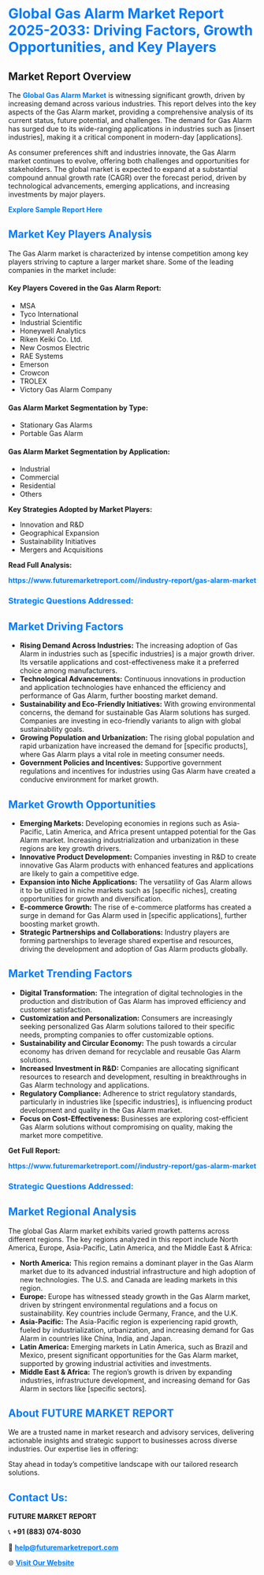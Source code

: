 <h1 style="color: #007BFF;">Global Gas Alarm Market Report 2025-2033: Driving Factors, Growth Opportunities, and Key Players</h1>

<section id="overview">
<h2>Market Report Overview</h2>
<p>The <a href="https://www.futuremarketreport.com//industry-report/gas-alarm-market" style="color: #007BFF; text-decoration: none;"><strong>Global Gas Alarm Market</strong></a> is witnessing significant growth, driven by increasing demand across various industries. This report delves into the key aspects of the Gas Alarm market, providing a comprehensive analysis of its current status, future potential, and challenges. The demand for Gas Alarm has surged due to its wide-ranging applications in industries such as [insert industries], making it a critical component in modern-day [applications].</p>
<p>As consumer preferences shift and industries innovate, the Gas Alarm market continues to evolve, offering both challenges and opportunities for stakeholders. The global market is expected to expand at a substantial compound annual growth rate (CAGR) over the forecast period, driven by technological advancements, emerging applications, and increasing investments by major players.</p>
</section>

<section id="overview">
<p><a href="https://www.futuremarketreport.com//request-sample/reportId=76867" style="color: #007BFF; text-decoration: none;"><strong>Explore Sample Report Here</strong></a></p>
</section>

<section id="key-players">
<h2 style="color: #007BFF;">Market Key Players Analysis</h2>
<p>The Gas Alarm market is characterized by intense competition among key players striving to capture a larger market share. Some of the leading companies in the market include:</p>
<h4>Key Players Covered in the Gas Alarm Report:</h4>
<ul><li>MSA</li><li>Tyco International</li><li>Industrial Scientific</li><li>Honeywell Analytics</li><li>Riken Keiki Co. Ltd.</li><li>New Cosmos Electric</li><li>RAE Systems</li><li>Emerson</li><li>Crowcon</li><li>TROLEX</li><li>Victory Gas Alarm Company</li></ul>
<h4>Gas Alarm Market Segmentation by Type:</h4>
<ul><li>Stationary Gas Alarms</li><li>Portable Gas Alarm</li></ul>

<h4>Gas Alarm Market Segmentation by Application:</h4>
<ul><li>Industrial</li><li>Commercial</li><li>Residential</li><li>Others</li></ul>
<p><strong>Key Strategies Adopted by Market Players:</strong></p>
<ul>
<li>Innovation and R&D</li>
<li>Geographical Expansion</li>
<li>Sustainability Initiatives</li>
<li>Mergers and Acquisitions</li>
</ul>
</section>

<section>
<p><strong>Read Full Analysis: </strong></p><a href="https://www.futuremarketreport.com//industry-report/gas-alarm-market" style="color: #007BFF; text-decoration: none;"><strong>https://www.futuremarketreport.com//industry-report/gas-alarm-market</strong></a>
<h3 style="color: #007BFF;">Strategic Questions Addressed:</h3>
</section>

<section id="driving-factors">
<h2 style="color: #007BFF;">Market Driving Factors</h2>
<ul>
<li><strong>Rising Demand Across Industries:</strong> The increasing adoption of Gas Alarm in industries such as [specific industries] is a major growth driver. Its versatile applications and cost-effectiveness make it a preferred choice among manufacturers.</li>
<li><strong>Technological Advancements:</strong> Continuous innovations in production and application technologies have enhanced the efficiency and performance of Gas Alarm, further boosting market demand.</li>
<li><strong>Sustainability and Eco-Friendly Initiatives:</strong> With growing environmental concerns, the demand for sustainable Gas Alarm solutions has surged. Companies are investing in eco-friendly variants to align with global sustainability goals.</li>
<li><strong>Growing Population and Urbanization:</strong> The rising global population and rapid urbanization have increased the demand for [specific products], where Gas Alarm plays a vital role in meeting consumer needs.</li>
<li><strong>Government Policies and Incentives:</strong> Supportive government regulations and incentives for industries using Gas Alarm have created a conducive environment for market growth.</li>
</ul>
</section>

<section id="growth-opportunities">
<h2 style="color: #007BFF;">Market Growth Opportunities</h2>
<ul>
<li><strong>Emerging Markets:</strong> Developing economies in regions such as Asia-Pacific, Latin America, and Africa present untapped potential for the Gas Alarm market. Increasing industrialization and urbanization in these regions are key growth drivers.</li>
<li><strong>Innovative Product Development:</strong> Companies investing in R&D to create innovative Gas Alarm products with enhanced features and applications are likely to gain a competitive edge.</li>
<li><strong>Expansion into Niche Applications:</strong> The versatility of Gas Alarm allows it to be utilized in niche markets such as [specific niches], creating opportunities for growth and diversification.</li>
<li><strong>E-commerce Growth:</strong> The rise of e-commerce platforms has created a surge in demand for Gas Alarm used in [specific applications], further boosting market growth.</li>
<li><strong>Strategic Partnerships and Collaborations:</strong> Industry players are forming partnerships to leverage shared expertise and resources, driving the development and adoption of Gas Alarm products globally.</li>
</ul>
</section>

<section id="trending-factors">
<h2 style="color: #007BFF;">Market Trending Factors</h2>
<ul>
<li><strong>Digital Transformation:</strong> The integration of digital technologies in the production and distribution of Gas Alarm has improved efficiency and customer satisfaction.</li>
<li><strong>Customization and Personalization:</strong> Consumers are increasingly seeking personalized Gas Alarm solutions tailored to their specific needs, prompting companies to offer customizable options.</li>
<li><strong>Sustainability and Circular Economy:</strong> The push towards a circular economy has driven demand for recyclable and reusable Gas Alarm solutions.</li>
<li><strong>Increased Investment in R&D:</strong> Companies are allocating significant resources to research and development, resulting in breakthroughs in Gas Alarm technology and applications.</li>
<li><strong>Regulatory Compliance:</strong> Adherence to strict regulatory standards, particularly in industries like [specific industries], is influencing product development and quality in the Gas Alarm market.</li>
<li><strong>Focus on Cost-Effectiveness:</strong> Businesses are exploring cost-efficient Gas Alarm solutions without compromising on quality, making the market more competitive.</li>
</ul>
</section>

<section>
<p><strong>Get Full Report: </strong></p><a href="https://www.futuremarketreport.com//industry-report/gas-alarm-market" style="color: #007BFF; text-decoration: none;"><strong>https://www.futuremarketreport.com//industry-report/gas-alarm-market</strong></a>
<h3 style="color: #007BFF;">Strategic Questions Addressed:</h3>
</section>


<section id="regional-analysis">
<h2 style="color: #007BFF;">Market Regional Analysis</h2>
<p>The global Gas Alarm market exhibits varied growth patterns across different regions. The key regions analyzed in this report include North America, Europe, Asia-Pacific, Latin America, and the Middle East & Africa:</p>
<ul>
<li><strong>North America:</strong> This region remains a dominant player in the Gas Alarm market due to its advanced industrial infrastructure and high adoption of new technologies. The U.S. and Canada are leading markets in this region.</li>
<li><strong>Europe:</strong> Europe has witnessed steady growth in the Gas Alarm market, driven by stringent environmental regulations and a focus on sustainability. Key countries include Germany, France, and the U.K.</li>
<li><strong>Asia-Pacific:</strong> The Asia-Pacific region is experiencing rapid growth, fueled by industrialization, urbanization, and increasing demand for Gas Alarm in countries like China, India, and Japan.</li>
<li><strong>Latin America:</strong> Emerging markets in Latin America, such as Brazil and Mexico, present significant opportunities for the Gas Alarm market, supported by growing industrial activities and investments.</li>
<li><strong>Middle East & Africa:</strong> The region’s growth is driven by expanding industries, infrastructure development, and increasing demand for Gas Alarm in sectors like [specific sectors].</li>
</ul>
</section>

<footer>
<h2 style="color: #007BFF;">About FUTURE MARKET REPORT</h2>
<p>We are a trusted name in market research and advisory services, delivering actionable insights and strategic support to businesses across diverse industries. Our expertise lies in offering:</p>

<p>Stay ahead in today’s competitive landscape with our tailored research solutions.</p>

<h2 style="color: #007BFF;">Contact Us:</h2>
<p><strong>FUTURE MARKET REPORT</strong></p>
<p>📞 <strong>+91 (883) 074-8030</strong></p>
<p>📧 <strong><a href="mailto:help@futuremarketreport.com" style="color: #007BFF;">help@futuremarketreport.com</a></strong></p>
<p>🌐 <strong><a href="https://www.futuremarketreport.com/" style="color: #007BFF;">Visit Our Website</a></strong></p>
</footer>